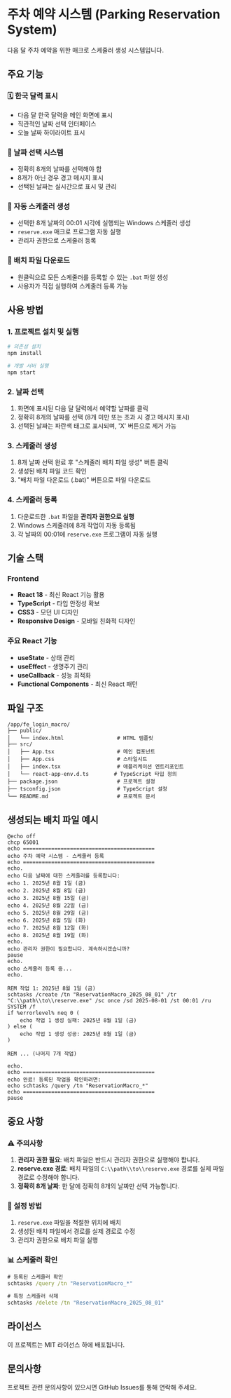 # 주차 예약 시스템 (Parking Reservation System)

다음 달 주차 예약을 위한 매크로 스케줄러 생성 시스템입니다.

## 주요 기능

### 🗓️ 한국 달력 표시
- 다음 달 한국 달력을 메인 화면에 표시
- 직관적인 날짜 선택 인터페이스
- 오늘 날짜 하이라이트 표시

### 📅 날짜 선택 시스템
- 정확히 8개의 날짜를 선택해야 함
- 8개가 아닌 경우 경고 메시지 표시
- 선택된 날짜는 실시간으로 표시 및 관리

### 🤖 자동 스케줄러 생성
- 선택한 8개 날짜의 00:01 시각에 실행되는 Windows 스케줄러 생성
- `reserve.exe` 매크로 프로그램 자동 실행
- 관리자 권한으로 스케줄러 등록

### 📁 배치 파일 다운로드
- 원클릭으로 모든 스케줄러를 등록할 수 있는 `.bat` 파일 생성
- 사용자가 직접 실행하여 스케줄러 등록 가능

## 사용 방법

### 1. 프로젝트 설치 및 실행
```bash
# 의존성 설치
npm install

# 개발 서버 실행
npm start
```

### 2. 날짜 선택
1. 화면에 표시된 다음 달 달력에서 예약할 날짜를 클릭
2. 정확히 8개의 날짜를 선택 (8개 미만 또는 초과 시 경고 메시지 표시)
3. 선택된 날짜는 파란색 태그로 표시되며, 'X' 버튼으로 제거 가능

### 3. 스케줄러 생성
1. 8개 날짜 선택 완료 후 "스케줄러 배치 파일 생성" 버튼 클릭
2. 생성된 배치 파일 코드 확인
3. "배치 파일 다운로드 (.bat)" 버튼으로 파일 다운로드

### 4. 스케줄러 등록
1. 다운로드한 `.bat` 파일을 **관리자 권한으로 실행**
2. Windows 스케줄러에 8개 작업이 자동 등록됨
3. 각 날짜의 00:01에 `reserve.exe` 프로그램이 자동 실행

## 기술 스택

### Frontend
- **React 18** - 최신 React 기능 활용
- **TypeScript** - 타입 안정성 확보
- **CSS3** - 모던 UI 디자인
- **Responsive Design** - 모바일 친화적 디자인

### 주요 React 기능
- **useState** - 상태 관리
- **useEffect** - 생명주기 관리
- **useCallback** - 성능 최적화
- **Functional Components** - 최신 React 패턴

## 파일 구조

```
/app/fe_login_macro/
├── public/
│   └── index.html                 # HTML 템플릿
├── src/
│   ├── App.tsx                    # 메인 컴포넌트
│   ├── App.css                    # 스타일시트
│   ├── index.tsx                  # 애플리케이션 엔트리포인트
│   └── react-app-env.d.ts        # TypeScript 타입 정의
├── package.json                   # 프로젝트 설정
├── tsconfig.json                  # TypeScript 설정
└── README.md                      # 프로젝트 문서
```

## 생성되는 배치 파일 예시

```batch
@echo off
chcp 65001
echo ==========================================
echo 주차 예약 시스템 - 스케줄러 등록
echo ==========================================
echo.
echo 다음 날짜에 대한 스케줄러를 등록합니다:
echo 1. 2025년 8월 1일 (금)
echo 2. 2025년 8월 8일 (금)
echo 3. 2025년 8월 15일 (금)
echo 4. 2025년 8월 22일 (금)
echo 5. 2025년 8월 29일 (금)
echo 6. 2025년 8월 5일 (화)
echo 7. 2025년 8월 12일 (화)
echo 8. 2025년 8월 19일 (화)
echo.
echo 관리자 권한이 필요합니다. 계속하시겠습니까?
pause
echo.
echo 스케줄러 등록 중...
echo.

REM 작업 1: 2025년 8월 1일 (금)
schtasks /create /tn "ReservationMacro_2025_08_01" /tr "C:\\path\\to\\reserve.exe" /sc once /sd 2025-08-01 /st 00:01 /ru SYSTEM /f
if %errorlevel% neq 0 (
    echo 작업 1 생성 실패: 2025년 8월 1일 (금)
) else (
    echo 작업 1 생성 성공: 2025년 8월 1일 (금)
)

REM ... (나머지 7개 작업)

echo.
echo ==========================================
echo 완료! 등록된 작업을 확인하려면:
echo schtasks /query /tn "ReservationMacro_*"
echo ==========================================
pause
```

## 중요 사항

### ⚠️ 주의사항
1. **관리자 권한 필요**: 배치 파일은 반드시 관리자 권한으로 실행해야 합니다.
2. **reserve.exe 경로**: 배치 파일의 `C:\\path\\to\\reserve.exe` 경로를 실제 파일 경로로 수정해야 합니다.
3. **정확히 8개 날짜**: 한 달에 정확히 8개의 날짜만 선택 가능합니다.

### 🔧 설정 방법
1. `reserve.exe` 파일을 적절한 위치에 배치
2. 생성된 배치 파일에서 경로를 실제 경로로 수정
3. 관리자 권한으로 배치 파일 실행

### 📊 스케줄러 확인
```cmd
# 등록된 스케줄러 확인
schtasks /query /tn "ReservationMacro_*"

# 특정 스케줄러 삭제
schtasks /delete /tn "ReservationMacro_2025_08_01"
```

## 라이선스

이 프로젝트는 MIT 라이선스 하에 배포됩니다.

## 문의사항

프로젝트 관련 문의사항이 있으시면 GitHub Issues를 통해 연락해 주세요.
